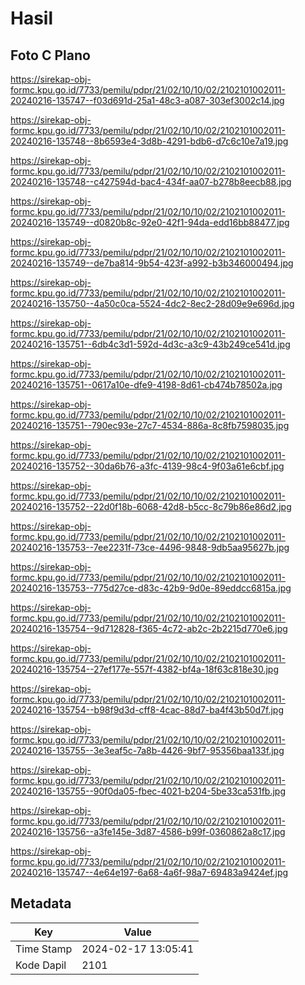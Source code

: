 # Hasil

## Foto C Plano

https://sirekap-obj-formc.kpu.go.id/7733/pemilu/pdpr/21/02/10/10/02/2102101002011-20240216-135747--f03d691d-25a1-48c3-a087-303ef3002c14.jpg

https://sirekap-obj-formc.kpu.go.id/7733/pemilu/pdpr/21/02/10/10/02/2102101002011-20240216-135748--8b6593e4-3d8b-4291-bdb6-d7c6c10e7a19.jpg

https://sirekap-obj-formc.kpu.go.id/7733/pemilu/pdpr/21/02/10/10/02/2102101002011-20240216-135748--c427594d-bac4-434f-aa07-b278b8eecb88.jpg

https://sirekap-obj-formc.kpu.go.id/7733/pemilu/pdpr/21/02/10/10/02/2102101002011-20240216-135749--d0820b8c-92e0-42f1-94da-edd16bb88477.jpg

https://sirekap-obj-formc.kpu.go.id/7733/pemilu/pdpr/21/02/10/10/02/2102101002011-20240216-135749--de7ba814-9b54-423f-a992-b3b346000494.jpg

https://sirekap-obj-formc.kpu.go.id/7733/pemilu/pdpr/21/02/10/10/02/2102101002011-20240216-135750--4a50c0ca-5524-4dc2-8ec2-28d09e9e696d.jpg

https://sirekap-obj-formc.kpu.go.id/7733/pemilu/pdpr/21/02/10/10/02/2102101002011-20240216-135751--6db4c3d1-592d-4d3c-a3c9-43b249ce541d.jpg

https://sirekap-obj-formc.kpu.go.id/7733/pemilu/pdpr/21/02/10/10/02/2102101002011-20240216-135751--0617a10e-dfe9-4198-8d61-cb474b78502a.jpg

https://sirekap-obj-formc.kpu.go.id/7733/pemilu/pdpr/21/02/10/10/02/2102101002011-20240216-135751--790ec93e-27c7-4534-886a-8c8fb7598035.jpg

https://sirekap-obj-formc.kpu.go.id/7733/pemilu/pdpr/21/02/10/10/02/2102101002011-20240216-135752--30da6b76-a3fc-4139-98c4-9f03a61e6cbf.jpg

https://sirekap-obj-formc.kpu.go.id/7733/pemilu/pdpr/21/02/10/10/02/2102101002011-20240216-135752--22d0f18b-6068-42d8-b5cc-8c79b86e86d2.jpg

https://sirekap-obj-formc.kpu.go.id/7733/pemilu/pdpr/21/02/10/10/02/2102101002011-20240216-135753--7ee2231f-73ce-4496-9848-9db5aa95627b.jpg

https://sirekap-obj-formc.kpu.go.id/7733/pemilu/pdpr/21/02/10/10/02/2102101002011-20240216-135753--775d27ce-d83c-42b9-9d0e-89eddcc6815a.jpg

https://sirekap-obj-formc.kpu.go.id/7733/pemilu/pdpr/21/02/10/10/02/2102101002011-20240216-135754--9d712828-f365-4c72-ab2c-2b2215d770e6.jpg

https://sirekap-obj-formc.kpu.go.id/7733/pemilu/pdpr/21/02/10/10/02/2102101002011-20240216-135754--27ef177e-557f-4382-bf4a-18f63c818e30.jpg

https://sirekap-obj-formc.kpu.go.id/7733/pemilu/pdpr/21/02/10/10/02/2102101002011-20240216-135754--b98f9d3d-cff8-4cac-88d7-ba4f43b50d7f.jpg

https://sirekap-obj-formc.kpu.go.id/7733/pemilu/pdpr/21/02/10/10/02/2102101002011-20240216-135755--3e3eaf5c-7a8b-4426-9bf7-95356baa133f.jpg

https://sirekap-obj-formc.kpu.go.id/7733/pemilu/pdpr/21/02/10/10/02/2102101002011-20240216-135755--90f0da05-fbec-4021-b204-5be33ca531fb.jpg

https://sirekap-obj-formc.kpu.go.id/7733/pemilu/pdpr/21/02/10/10/02/2102101002011-20240216-135756--a3fe145e-3d87-4586-b99f-0360862a8c17.jpg

https://sirekap-obj-formc.kpu.go.id/7733/pemilu/pdpr/21/02/10/10/02/2102101002011-20240216-135747--4e64e197-6a68-4a6f-98a7-69483a9424ef.jpg


## Metadata

| Key        | Value               |
| ---------- | ------------------- |
| Time Stamp | 2024-02-17 13:05:41 |
| Kode Dapil | 2101                |



